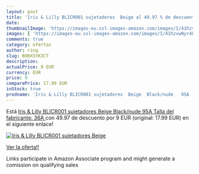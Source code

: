 ```yaml
---
layout: post
title: 'Iris & Lilly BLICR001 sujetadores  Beige al 49.97 % de descuento'
date: 
thumbnailImage: 'https://images-eu.ssl-images-amazon.com/images/I/41hzvwNyr4L._SL200_.jpg'
images: [ 'https://images-eu.ssl-images-amazon.com/images/I/41hzvwNyr4L._SL200_.jpg' ]
comments: true
category: ofertas
author: ring
slug: B06XSYK3CT
description:
actualPrice: 9 EUR
currency: EUR
price: 9
comparePrice: 17.99 EUR
inStock: true
prodname: 'Iris & Lilly BLICR001 sujetadores  Beige  Black/nude   95A  Talla del fabricante: 36A '
---
```


Está [Iris & Lilly BLICR001 sujetadores  Beige  Black/nude   95A  Talla del fabricante: 36A ](https://www.amazon.es/dp/B06XSYK3CT/?tag=tolees-21) con 49.97 de descuento por 9 EUR (original: 17.99 EUR) en el siguiente enlace!

[![Iris & Lilly BLICR001 sujetadores  Beige](https://images-eu.ssl-images-amazon.com/images/I/41hzvwNyr4L._SL200_.jpg)](https://www.amazon.es/dp/B06XSYK3CT/?tag=tolees-21)

[Ver la oferta!!](https://www.amazon.es/dp/B06XSYK3CT/?tag=tolees-21)

Links participate in Amazon Associate program and might generate a comission on qualifying sales


